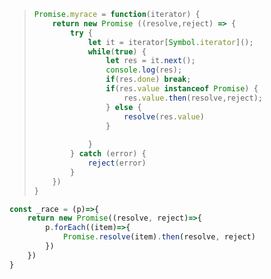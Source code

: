 > ```js
> Promise.myrace = function(iterator) {
>     return new Promise ((resolve,reject) => {
>         try {
>             let it = iterator[Symbol.iterator]();
>             while(true) {
>                 let res = it.next();
>                 console.log(res);
>                 if(res.done) break;
>                 if(res.value instanceof Promise) {
>                     res.value.then(resolve,reject);
>                 } else {
>                     resolve(res.value)
>                 }
>                 
>             }
>         } catch (error) {
>             reject(error)
>         }
>     }) 
> }
> ```

```js
const _race = (p)=>{
	return new Promise((resolve, reject)=>{
		p.forEach((item)=>{
			Promise.resolve(item).then(resolve, reject)
		})
	})
}
```